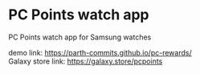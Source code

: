 # PC Points watch app
PC Points watch app for Samsung watches


demo link: https://parth-commits.github.io/pc-rewards/  
Galaxy store link: https://galaxy.store/pcpoints
